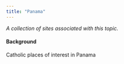 ```yaml
---
title: "Panama"
---
```



*A collection of sites associated with this topic.*

#### Background

Catholic places of interest in Panama


